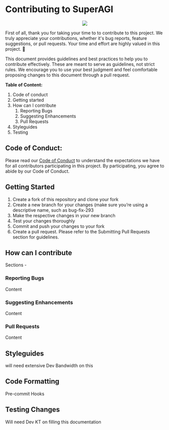 # Contributing to SuperAGI
<p align=center>
<a href=”https://superagi.co”><img src=https://superagi.co/wp-content/uploads/2023/05/SuperAGI_icon.png></a>
</p>

First of all, thank you for taking your time to to contribute to this project. We truly appreciate your contributions, whether it's bug reports, feature suggestions, or pull requests. Your time and effort are highly valued in this project. 🚀

This document provides guidelines and best practices to help you to contribute effectively. These are meant to serve as guidelines, not strict rules. We encourage you to use your best judgment and feel comfortable proposing changes to this document through a pull request.

**********************************Table of Content:********************************** 
1. Code of conduct 
2. Getting started
3. How can I contribute
    1. Reporting Bugs
    2. Suggesting Enhancements
    3. Pull Requests
4. Styleguides
5. Testing

## Code of Conduct:

Please read our [Code of Conduct](https://github.com/TransformerOptimus/SuperAGI/blob/main/CODE_OF_CONDUCT.md) to understand the expectations we have for all contributors participating in this project. By participating, you agree to abide by our Code of Conduct.

## Getting Started

1. Create a fork of this repository and clone your fork
2. Create a new branch for your changes (make sure you’re using a descriptive name, such as bug-fix-293
3. Make the respective changes in your new branch
4. Test your changes thoroughly 
5. Commit and push your changes to your fork
6. Create a pull request. Please refer to the Submitting Pull Requests section for guidelines.

## How can I contribute

Sections - 

### Reporting Bugs

Content

### Suggesting Enhancements

Content

### Pull Requests

Content

## Styleguides

will need extensive Dev Bandwidth on this

## Code Formatting
Pre-commit Hooks

## Testing Changes

Will need Dev KT on filling this documentation

